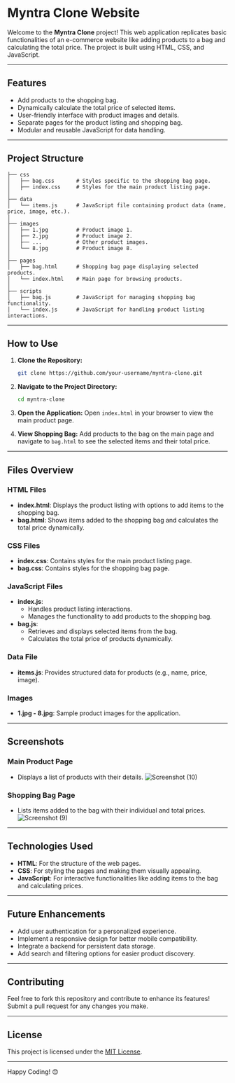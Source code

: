 # Myntra Clone Website

Welcome to the **Myntra Clone** project! This web application replicates basic functionalities of an e-commerce website like adding products to a bag and calculating the total price. The project is built using HTML, CSS, and JavaScript.

---

## Features

- Add products to the shopping bag.
- Dynamically calculate the total price of selected items.
- User-friendly interface with product images and details.
- Separate pages for the product listing and shopping bag.
- Modular and reusable JavaScript for data handling.

---

## Project Structure

```plaintext
├── css
│   ├── bag.css       # Styles specific to the shopping bag page.
│   ├── index.css     # Styles for the main product listing page.
│
├── data
│   └── items.js      # JavaScript file containing product data (name, price, image, etc.).
│
├── images
│   ├── 1.jpg         # Product image 1.
│   ├── 2.jpg         # Product image 2.
│   ├── ...           # Other product images.
│   └── 8.jpg         # Product image 8.
│
├── pages
│   ├── bag.html      # Shopping bag page displaying selected products.
│   └── index.html    # Main page for browsing products.
│
├── scripts
│   ├── bag.js        # JavaScript for managing shopping bag functionality.
│   └── index.js      # JavaScript for handling product listing interactions.
```

---

## How to Use

1. **Clone the Repository:**
   ```bash
   git clone https://github.com/your-username/myntra-clone.git
   ```

2. **Navigate to the Project Directory:**
   ```bash
   cd myntra-clone
   ```

3. **Open the Application:**
   Open `index.html` in your browser to view the main product page.

4. **View Shopping Bag:**
   Add products to the bag on the main page and navigate to `bag.html` to see the selected items and their total price.

---

## Files Overview

### HTML Files
- **index.html**: Displays the product listing with options to add items to the shopping bag.
- **bag.html**: Shows items added to the shopping bag and calculates the total price dynamically.

### CSS Files
- **index.css**: Contains styles for the main product listing page.
- **bag.css**: Contains styles for the shopping bag page.

### JavaScript Files
- **index.js**:
  - Handles product listing interactions.
  - Manages the functionality to add products to the shopping bag.
- **bag.js**:
  - Retrieves and displays selected items from the bag.
  - Calculates the total price of products dynamically.

### Data File
- **items.js**: Provides structured data for products (e.g., name, price, image).

### Images
- **1.jpg - 8.jpg**: Sample product images for the application.

---

## Screenshots

### Main Product Page
- Displays a list of products with their details.
  ![Screenshot (10)](https://github.com/user-attachments/assets/e1567fc2-a6e5-4524-a17d-8fce3ac2ee94)


### Shopping Bag Page
- Lists items added to the bag with their individual and total prices.
  ![Screenshot (9)](https://github.com/user-attachments/assets/75cbb16b-5917-4785-8fbd-1116dc21e67e)


---

## Technologies Used

- **HTML**: For the structure of the web pages.
- **CSS**: For styling the pages and making them visually appealing.
- **JavaScript**: For interactive functionalities like adding items to the bag and calculating prices.

---

## Future Enhancements

- Add user authentication for a personalized experience.
- Implement a responsive design for better mobile compatibility.
- Integrate a backend for persistent data storage.
- Add search and filtering options for easier product discovery.

---

## Contributing

Feel free to fork this repository and contribute to enhance its features! Submit a pull request for any changes you make.

---

## License

This project is licensed under the [MIT License](LICENSE).

---

Happy Coding! 😊
